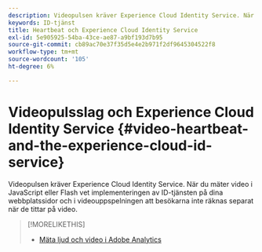 ```yaml
---
description: Videopulsen kräver Experience Cloud Identity Service. När du mäter video i JavaScript eller Flash vet implementeringen av ID-tjänsten på dina webbplatssidor och i videouppspelningen att besökarna inte räknas separat när de tittar på video.
keywords: ID-tjänst
title: Heartbeat och Experience Cloud Identity Service
exl-id: 5e905925-54ba-43ce-ae87-a9bf193d7b95
source-git-commit: cb89ac70e37f35d5e4e2b971f2df9645304522f8
workflow-type: tm+mt
source-wordcount: '105'
ht-degree: 6%

---
```


# Videopulsslag och Experience Cloud Identity Service {#video-heartbeat-and-the-experience-cloud-id-service}

Videopulsen kräver Experience Cloud Identity Service. När du mäter video i JavaScript eller Flash vet implementeringen av ID-tjänsten på dina webbplatssidor och i videouppspelningen att besökarna inte räknas separat när de tittar på video.

>[!MORELIKETHIS]
>
>* [Mäta ljud och video i Adobe Analytics ](https://experienceleague.adobe.com/docs/media-analytics/using/media-overview.html)

